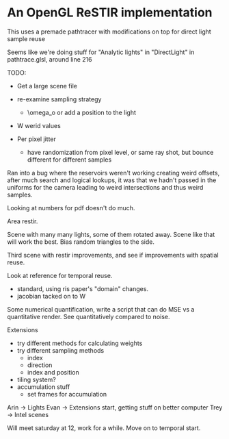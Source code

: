 
# An OpenGL ReSTIR implementation

This uses a premade pathtracer with modifications on top for direct light sample reuse

Seems like we're doing stuff for "Analytic lights" in "DirectLight" in pathtrace.glsl, around line 216


TODO:

- Get a large scene file
- re-examine sampling strategy
    - \omega_o or add a position to the light
- W werid values



- Per pixel jitter
    - have randomization from pixel level, or same ray shot, but bounce different for different samples

Ran into a bug where the reservoirs weren't working creating weird offsets, after much search and logical lookups, it was that we hadn't passed in the uniforms for the camera leading to weird intersections and thus weird samples. 


Looking at numbers for pdf doesn't do much. 

Area restir.


Scene with many many lights, some of them rotated away. 
Scene like that will work the best. Bias random triangles to the side. 

Third scene with restir improvements, and see if improvements with spatial reuse. 

Look at reference for temporal reuse. 
- standard, using ris paper's "domain" changes. 
- jacobian tacked on to W


Some numerical quantification, write a script that can do MSE vs a quantitative render. See quantitatively compared to noise. 


Extensions
- try different methods for calculating weights
- try different sampling methods
    - index
    - direction
    - index and position
- tiling system?
- accumulation stuff
    - set frames for accumulation



Arin -> Lights
Evan -> Extensions start, getting stuff on better computer
Trey -> Intel scenes

Will meet saturday at 12, work for a while. Move on to temporal start. 
